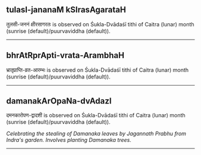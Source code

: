 ## tulasI-jananaM kSIrasAgarataH
तुलसी-जननं क्षीरसागरतः is observed on Śukla-Dvādaśī tithi of Caitra (lunar) month (sunrise (default)/puurvaviddha (default)).



---
## bhrAtRprApti-vrata-ArambhaH
भ्रातृप्राप्ति-व्रत-आरम्भः is observed on Śukla-Dvādaśī tithi of Caitra (lunar) month (sunrise (default)/puurvaviddha (default)).



---
## damanakArOpaNa-dvAdazI
दमनकारोपण-द्वादशी is observed on Śukla-Dvādaśī tithi of Caitra (lunar) month (sunrise (default)/puurvaviddha (default)).

_Celebrating the stealing of Damanaka leaves by Jagannath Prabhu from Indra's garden. Involves planting Damanaka trees._

---
